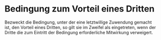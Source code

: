 # Bedingung zum Vorteil eines Dritten

Bezweckt die Bedingung, unter der eine letztwillige Zuwendung gemacht ist, den Vorteil eines Dritten, so gilt sie im Zweifel als eingetreten, wenn der Dritte die zum Eintritt der Bedingung erforderliche Mitwirkung verweigert.